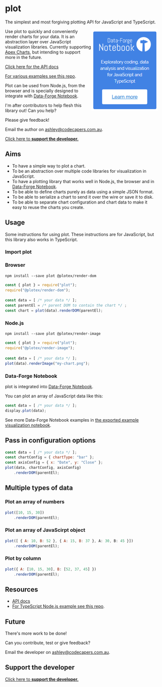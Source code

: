 # plot

The simplest and most forgiving plotting API for JavaScript and TypeScript.

<a target="_blank" href="https://www.data-forge-notebook.com/"><img align="right" src="images/support1.png"></a>

Use plot to quickly and conveniently render charts for your data. It is an abstraction layer over JavaScript visualization libraries. Currently supporting [Apex Charts](https://apexcharts.com/), but intending to support more in the future.

[Click here for the API docs](https://data-forge-notebook.github.io/plot/)

[For various examples see this repo](https://github.com/data-forge-notebook/plot-examples).

Plot can be used from Node.js, from the browser and is specially designed to integrate with [Data-Forge Notebook](https://www.data-forge-notebook.com/).

I'm after contributors to help flesh this library out! Can you help? 

Please give feedback!

Email the author on ashley@codecapers.com.au.

<a target="_blank" href="http://www.codecapers.com.au/#support-my-work">Click here to **support the developer.**</a>

## Aims

- To have a simple way to plot a chart.
- To be an abstraction over multiple code libraries for visualization in JavaScript.
- To have a plotting library that works well in Node.js, the browser and in [Data-Forge Notebook](https://www.data-forge-notebook.com/).
- To be able to define charts purely as data using a simple JSON format.
- To be able to serialize a chart to send it over the wire or save it to disk.
- To be able to separate chart configuration and chart data to make it easy to reuse the charts you create.

## Usage

Some instructions for using plot. These instructions are for JavaScript, but this library also works in TypeScript.

### Import plot

### Browser

    npm install --save plot @plotex/render-dom

```javascript
const { plot } = require("plot");
require("@plotex/render-dom");

const data = [ /* your data */ ];
const parentEl = /* parent DOM to contain the chart */ ;
const chart = plot(data).renderDOM(parentEl);
```

### Node.js

    npm install --save plot @plotex/render-image

```javascript
const { plot } = require("plot");
require("@plotex/render-image");

const data = [ /* your data */ ];
plot(data).renderImage("my-chart.png");
```

### Data-Forge Notebook

plot is integrated into [Data-Forge Notebook](https://www.data-forge-notebook.com/).

You can plot an array of JavaScript data like this:

```javascript
const data = [ /* your data */ ];
display.plot(data);
```

See more Data-Forge Notebook examples in [the exported example visualization notebook](https://github.com/data-forge-notebook/wiki/wiki/visualizing-data).

## Pass in configuration options

```javascript
const data = [ /* your data */ ];
const chartConfig = { chartType: "bar" };
const axisConfig = { x: "Date", y: "Close" };
plot(data, chartConfig, axisConfig)
    .renderDOM(parentEl);
```

## Multiple types of data

### Plot an array of numbers

```javascript
plot([10, 15, 30])
    .renderDOM(parentEl);
```

### Plot an array of JavaScirpt object

```javascript
plot([ { A: 10, B: 52 }, { A: 15, B: 37 }, A: 30, B: 45 }])
    .renderDOM(parentEl);
```

### Plot by column

```javascript
plot({ A: [10, 15, 30], B: [52, 37, 45] })
    .renderDOM(parentEl);
```

## Resources

- [API docs](https://data-forge-notebook.github.io/plot/)
- [For TypeScript Node.js example see this repo](https://github.com/data-forge-notebook/plot-examples).

## Future

There's more work to be done!

Can you contribute, test or give feedback?

Email the developer on ashley@codecapers.com.au.

## Support the developer 

<a target="_blank" href="http://www.codecapers.com.au/#support-my-work">Click here to **support the developer.**</a>
